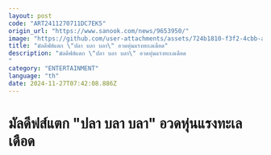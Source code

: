 ```yaml
---
layout: post
code: "ART2411270711DC7EK5"
origin_url: "https://www.sanook.com/news/9653950/"
image: "https://github.com/user-attachments/assets/724b1810-f3f2-4cbb-adac-26ac62d44fa2"
title: "มัลดีฟส์แตก \"ปลา บลา บลา\" อวดหุ่นแรงทะเลเดือด"
description: "มัลดีฟส์แตก \"ปลา บลา บลา\" อวดหุ่นแรงทะเลเดือด
"
category: "ENTERTAINMENT"
language: "th"
date: 2024-11-27T07:42:08.886Z
---
```


# มัลดีฟส์แตก "ปลา บลา บลา" อวดหุ่นแรงทะเลเดือด